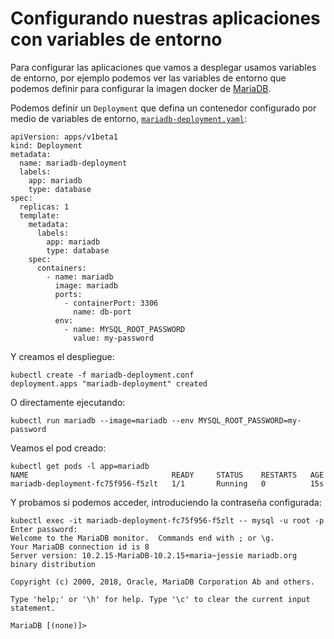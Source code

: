# Configurando nuestras aplicaciones con variables de entorno

Para configurar las aplicaciones que vamos a desplegar usamos variables de entorno, por ejemplo podemos ver las variables de entorno que podemos definir para configurar la imagen docker de [MariaDB](https://hub.docker.com/_/mariadb/).

Podemos definir un `Deployment` que defina un contenedor configurado por medio de variables de entorno, [`mariadb-deployment.yaml`](https://github.com/josedom24/kubernetes/blob/master/ejemplos/mariadb/mariadb-deployment.yaml):

    apiVersion: apps/v1beta1
    kind: Deployment
    metadata:
      name: mariadb-deployment
      labels:
        app: mariadb
        type: database
    spec:
      replicas: 1
      template:
        metadata:
          labels:
            app: mariadb
            type: database
        spec:
          containers:
            - name: mariadb
              image: mariadb
              ports:
                - containerPort: 3306
                  name: db-port
              env:
                - name: MYSQL_ROOT_PASSWORD
                  value: my-password

Y creamos el despliegue:

    kubectl create -f mariadb-deployment.conf 
    deployment.apps "mariadb-deployment" created

O directamente ejecutando:

    kubectl run mariadb --image=mariadb --env MYSQL_ROOT_PASSWORD=my-password

Veamos el pod creado:

    kubectl get pods -l app=mariadb
    NAME                                READY     STATUS    RESTARTS   AGE
    mariadb-deployment-fc75f956-f5zlt   1/1       Running   0          15s

Y probamos si podemos acceder, introduciendo la contraseña configurada:

    kubectl exec -it mariadb-deployment-fc75f956-f5zlt -- mysql -u root -p
    Enter password: 
    Welcome to the MariaDB monitor.  Commands end with ; or \g.
    Your MariaDB connection id is 8
    Server version: 10.2.15-MariaDB-10.2.15+maria~jessie mariadb.org binary distribution

    Copyright (c) 2000, 2018, Oracle, MariaDB Corporation Ab and others.

    Type 'help;' or '\h' for help. Type '\c' to clear the current input statement.

    MariaDB [(none)]> 

